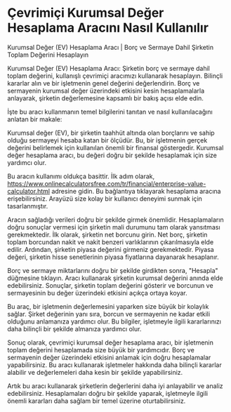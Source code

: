 Çevrimiçi Kurumsal Değer Hesaplama Aracını Nasıl Kullanılır
===========================================================

Kurumsal Değer (EV) Hesaplama Aracı | Borç ve Sermaye Dahil Şirketin Toplam Değerini Hesaplayın

Kurumsal Değer (EV) Hesaplama Aracı: Şirketin borç ve sermaye dahil toplam değerini, kullanışlı çevrimiçi aracımızı kullanarak hesaplayın. Bilinçli kararlar alın ve bir işletmenin genel değerini değerlendirin. Borç ve sermayenin kurumsal değer üzerindeki etkisini kesin hesaplamalarla anlayarak, şirketin değerlemesine kapsamlı bir bakış açısı elde edin.

İşte bu aracı kullanmanın temel bilgilerini tanıtan ve nasıl kullanılacağını anlatan bir makale:

Kurumsal değer (EV), bir şirketin taahhüt altında olan borçlarını ve sahip olduğu sermayeyi hesaba katan bir ölçüdür. Bu, bir işletmenin gerçek değerini belirlemek için kullanılan önemli bir finansal göstergedir. Kurumsal değer hesaplama aracı, bu değeri doğru bir şekilde hesaplamak için size yardımcı olur.

Bu aracın kullanımı oldukça basittir. İlk adım olarak, <https://www.onlinecalculatorsfree.com/tr/financial/enterprise-value-calculator.html> adresine gidin. Bu bağlantıya tıklayarak hesaplama aracına erişebilirsiniz. Arayüzü size kolay bir kullanıcı deneyimi sunmak için tasarlanmıştır.

Aracın sağladığı verileri doğru bir şekilde girmek önemlidir. Hesaplamaların doğru sonuçlar vermesi için şirketin mali durumunu tam olarak yansıtması gerekmektedir. İlk olarak, şirketin net borcunu girin. Net borç, şirketin toplam borcundan nakit ve nakit benzeri varlıklarının çıkarılmasıyla elde edilir. Ardından, şirketin piyasa değerini girmeniz gerekmektedir. Piyasa değeri, şirketin hisse senetlerinin piyasa fiyatlarına dayanarak hesaplanır.

Borç ve sermaye miktarlarını doğru bir şekilde girdikten sonra, "Hesapla" düğmesine tıklayın. Aracı kullanarak şirketin kurumsal değerini anında elde edebilirsiniz. Sonuçlar, şirketin toplam değerini gösterir ve borcunun ve sermayesinin bu değer üzerindeki etkisini açıkça ortaya koyar.

Bu araç, bir işletmenin değerlemesini yaparken size büyük bir kolaylık sağlar. Şirket değerinin yanı sıra, borcun ve sermayenin ne kadar etkili olduğunu anlamanıza yardımcı olur. Bu bilgiler, işletmeyle ilgili kararlarınızı daha bilinçli bir şekilde almanıza yardımcı olur.

Sonuç olarak, çevrimiçi kurumsal değer hesaplama aracı, bir işletmenin toplam değerini hesaplamada size büyük bir yardımcıdır. Borç ve sermayenin değer üzerindeki etkisini anlamak için doğru hesaplamalar yapabilirsiniz. Bu aracı kullanarak işletmeler hakkında daha bilinçli kararlar alabilir ve değerlemeleri daha kesin bir şekilde yapabilirsiniz.

Artık bu aracı kullanarak şirketlerin değerlerini daha iyi anlayabilir ve analiz edebilirsiniz. Hesaplamaları doğru bir şekilde yaparak, işletmeyle ilgili önemli kararları daha sağlam bir temel üzerine oturtabilirsiniz.